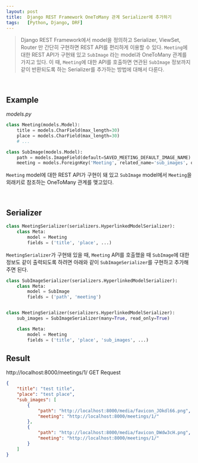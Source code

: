 ```yaml
---
layout: post
title:  Django REST Framework OneToMany 관계 Serializer에 추가하기
tags:   [Python, Django, DRF]
---
```


> Django REST Framework에서 model을 정의하고 Serializer, ViewSet, Router 만 간단히 구현하면 REST API를 편리하게 이용할 수 있다. `Meeting`에 대한 REST API가 구현돼 있고 `SubImage` 라는 model과 OneToMany 관계를 가지고 있다. 이 때, `Meeting`에 대한 API를 호출하면 연관된 `SubImage` 정보까지 같이 반환되도록 하는 Serializer를 추가하는 방법에 대해서 다룬다.  

<br/>  

## Example  

_models.py_   

```python
class Meeting(models.Model):
    title = models.CharField(max_length=30)
    place = models.CharField(max_length=30)
    # ...

class SubImage(models.Model):
    path = models.ImageField(default=SAVED_MEETING_DEFAULT_IMAGE_NAME)
    meeting = models.ForeignKey('Meeting', related_name='sub_images', on_delete=models.CASCADE, blank=True)
```  

`Meeting` model에 대한 REST API가 구현이 돼 있고 `SubImage` model에서 `Meeting`을 외래키로 참조하는 OneToMany 관계를 맺고있다.  

<br/>  

## Serializer  

```python
class MeetingSerializer(serializers.HyperlinkedModelSerializer):
    class Meta:
        model = Meeting
        fields = ('title', 'place', ...)
```  

`MeetingSerializer`가 구현돼 있을 때, `Meeting` API를 호출했을 때 `SubImage`에 대한 정보도 같이 출력되도록 하려면 아래와 같이 `SubImageSerializer`를 구현하고 추가해주면 된다.  

```python
class SubImageSerializer(serializers.HyperlinkedModelSerializer):
    class Meta:
        model = SubImage
        fields = ('path', 'meeting')


class MeetingSerializer(serializers.HyperlinkedModelSerializer):
    sub_images = SubImageSerializer(many=True, read_only=True)

    class Meta:
        model = Meeting
        fields = ('title', 'place', 'sub_images', ...)
```  


## Result  

http://localhost:8000/meetings/1/ GET Request

```json
{
    "title": "test title",
    "place": "test place",
    "sub_images": [
        {
            "path": "http://localhost:8000/media/favicon_JOkdl66.png",
            "meeting": "http://localhost:8000/meetings/1/"
        },
        {
            "path": "http://localhost:8000/media/favicon_DWdw3cH.png",
            "meeting": "http://localhost:8000/meetings/1/"
        }
    ]
}
```  
